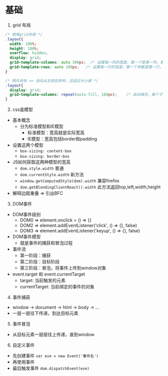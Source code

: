 # 基础
1. grid 布局
```css
/* 使用grid布局 */
.layout{
  width: 100%;
  height: 100%;
  overflow: hidden;
  display: grid;
  grid-template-columns: auto 300px;  /* 设置每一列的宽度，第一个是第一列，第二个是第二列 */
  grid-template-rows: auto 100px;   /* 设置每一行的高度，第一个参数是第一行，第二个是第二行 */
}

/* 照片排布 => 自动从左到右排布，且适应大小屏 */
.layout{
  display: grid;
  grid-template-columns: repeat(auto-fill, 100px);    /* 自动填充，每个子元素宽100px, 多了换行 */
}
```

2. css盒模型
  + 基本概念
    - 分为标准模型和IE模型
      - 标准模型：宽高就是实际宽高
      - IE模型：宽高包括border和padding
  + 设置这两个模型
    - `box-sizing: content-box`
    - `box-sizing: border-box`
  + JS如何获取这两种模型的宽高
    - `dom.style.width` 普通
    - `dom.currentStyle.width`  新方法
    - `window.getComputedStyle(dom).width`  兼容firefox
    - `dom.getBlondingClientReact().width`  此方法返回top,left,width,height
  + 解释边距重叠 => 引出BFC

3. DOM事件
  - DOM事件级别
    - DOM0 => element.onclick = () => {}
    - DOM2 => element.addEventListener('click', () => {}, false)
    - DOM3 => element.addEventListener('keyup', () => {}, false)
  - DOM事件模型
    - 就是事件的捕获和冒泡过程
  - 事件流
    - 第一阶段：捕获
    - 第二阶段：目标阶段
    - 第三阶段：冒泡，将事件上传到window对象
  - event.target 和 event.currentTarget
    - target: 当前触发的元素
    - currentTarget: 当前绑定的事件的对象

4. 事件捕获
  - window -> document -> html -> body -> ...
  - 一层一层往下传递，到达目标元素

5. 事件冒泡
  - 从目标元素一层层往上传递，直到window

6. 自定义事件
  - 先创建事件 `var eve = new Event('事件名')`
  - 再使用事件
  - 最后触发事件 `dom.dispatchEvent(eve)`